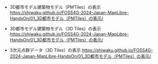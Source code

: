 - 3D都市モデル建築物モデル（PMTiles）の表示  
https://shiwaku.github.io/FOSS4G-2024-Japan-MapLibre-HandsOn/01_3D都市モデル（PMTiles）の表示/

- 3D都市モデル建築物モデル（3D Tiles）の表示
https://shiwaku.github.io/FOSS4G-2024-Japan-MapLibre-HandsOn/01_3D都市モデル（PMTiles）の表示/

- 3次元点群データ（3D Tiles）の表示
https://shiwaku.github.io/FOSS4G-2024-Japan-MapLibre-HandsOn/01_3D都市モデル（PMTiles）の表示/

